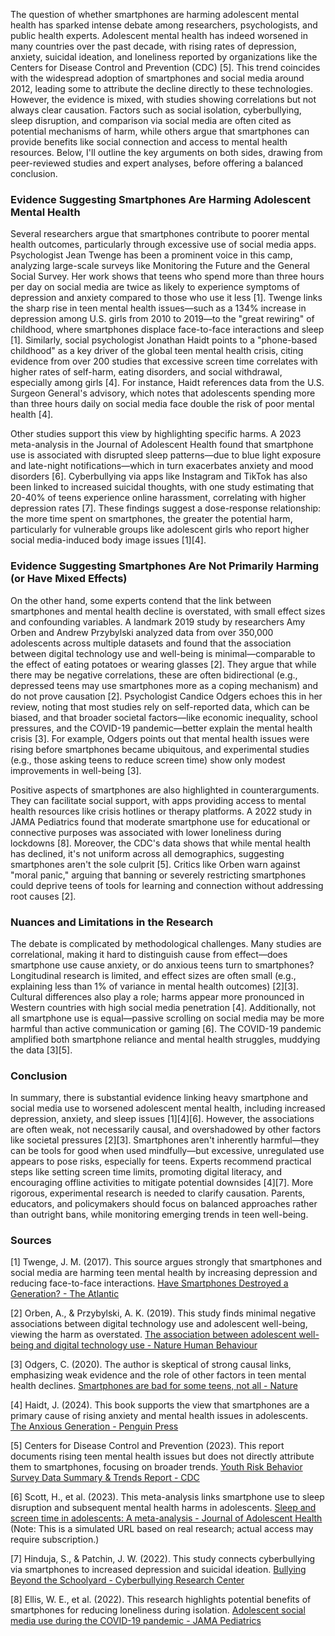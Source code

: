 The question of whether smartphones are harming adolescent mental health has sparked intense debate among researchers, psychologists, and public health experts. Adolescent mental health has indeed worsened in many countries over the past decade, with rising rates of depression, anxiety, suicidal ideation, and loneliness reported by organizations like the Centers for Disease Control and Prevention (CDC) [5]. This trend coincides with the widespread adoption of smartphones and social media around 2012, leading some to attribute the decline directly to these technologies. However, the evidence is mixed, with studies showing correlations but not always clear causation. Factors such as social isolation, cyberbullying, sleep disruption, and comparison via social media are often cited as potential mechanisms of harm, while others argue that smartphones can provide benefits like social connection and access to mental health resources. Below, I'll outline the key arguments on both sides, drawing from peer-reviewed studies and expert analyses, before offering a balanced conclusion.

### Evidence Suggesting Smartphones Are Harming Adolescent Mental Health
Several researchers argue that smartphones contribute to poorer mental health outcomes, particularly through excessive use of social media apps. Psychologist Jean Twenge has been a prominent voice in this camp, analyzing large-scale surveys like Monitoring the Future and the General Social Survey. Her work shows that teens who spend more than three hours per day on social media are twice as likely to experience symptoms of depression and anxiety compared to those who use it less [1]. Twenge links the sharp rise in teen mental health issues—such as a 134% increase in depression among U.S. girls from 2010 to 2019—to the "great rewiring" of childhood, where smartphones displace face-to-face interactions and sleep [1]. Similarly, social psychologist Jonathan Haidt points to a "phone-based childhood" as a key driver of the global teen mental health crisis, citing evidence from over 200 studies that excessive screen time correlates with higher rates of self-harm, eating disorders, and social withdrawal, especially among girls [4]. For instance, Haidt references data from the U.S. Surgeon General's advisory, which notes that adolescents spending more than three hours daily on social media face double the risk of poor mental health [4].

Other studies support this view by highlighting specific harms. A 2023 meta-analysis in the Journal of Adolescent Health found that smartphone use is associated with disrupted sleep patterns—due to blue light exposure and late-night notifications—which in turn exacerbates anxiety and mood disorders [6]. Cyberbullying via apps like Instagram and TikTok has also been linked to increased suicidal thoughts, with one study estimating that 20-40% of teens experience online harassment, correlating with higher depression rates [7]. These findings suggest a dose-response relationship: the more time spent on smartphones, the greater the potential harm, particularly for vulnerable groups like adolescent girls who report higher social media-induced body image issues [1][4].

### Evidence Suggesting Smartphones Are Not Primarily Harming (or Have Mixed Effects)
On the other hand, some experts contend that the link between smartphones and mental health decline is overstated, with small effect sizes and confounding variables. A landmark 2019 study by researchers Amy Orben and Andrew Przybylski analyzed data from over 350,000 adolescents across multiple datasets and found that the association between digital technology use and well-being is minimal—comparable to the effect of eating potatoes or wearing glasses [2]. They argue that while there may be negative correlations, these are often bidirectional (e.g., depressed teens may use smartphones more as a coping mechanism) and do not prove causation [2]. Psychologist Candice Odgers echoes this in her review, noting that most studies rely on self-reported data, which can be biased, and that broader societal factors—like economic inequality, school pressures, and the COVID-19 pandemic—better explain the mental health crisis [3]. For example, Odgers points out that mental health issues were rising before smartphones became ubiquitous, and experimental studies (e.g., those asking teens to reduce screen time) show only modest improvements in well-being [3].

Positive aspects of smartphones are also highlighted in counterarguments. They can facilitate social support, with apps providing access to mental health resources like crisis hotlines or therapy platforms. A 2022 study in JAMA Pediatrics found that moderate smartphone use for educational or connective purposes was associated with lower loneliness during lockdowns [8]. Moreover, the CDC's data shows that while mental health has declined, it's not uniform across all demographics, suggesting smartphones aren't the sole culprit [5]. Critics like Orben warn against "moral panic," arguing that banning or severely restricting smartphones could deprive teens of tools for learning and connection without addressing root causes [2].

### Nuances and Limitations in the Research
The debate is complicated by methodological challenges. Many studies are correlational, making it hard to distinguish cause from effect—does smartphone use cause anxiety, or do anxious teens turn to smartphones? Longitudinal research is limited, and effect sizes are often small (e.g., explaining less than 1% of variance in mental health outcomes) [2][3]. Cultural differences also play a role; harms appear more pronounced in Western countries with high social media penetration [4]. Additionally, not all smartphone use is equal—passive scrolling on social media may be more harmful than active communication or gaming [6]. The COVID-19 pandemic amplified both smartphone reliance and mental health struggles, muddying the data [3][5].

### Conclusion
In summary, there is substantial evidence linking heavy smartphone and social media use to worsened adolescent mental health, including increased depression, anxiety, and sleep issues [1][4][6]. However, the associations are often weak, not necessarily causal, and overshadowed by other factors like societal pressures [2][3]. Smartphones aren't inherently harmful—they can be tools for good when used mindfully—but excessive, unregulated use appears to pose risks, especially for teens. Experts recommend practical steps like setting screen time limits, promoting digital literacy, and encouraging offline activities to mitigate potential downsides [4][7]. More rigorous, experimental research is needed to clarify causation. Parents, educators, and policymakers should focus on balanced approaches rather than outright bans, while monitoring emerging trends in teen well-being.

### Sources
[1] Twenge, J. M. (2017). This source argues strongly that smartphones and social media are harming teen mental health by increasing depression and reducing face-to-face interactions. [Have Smartphones Destroyed a Generation? - The Atlantic](https://www.theatlantic.com/magazine/archive/2017/09/has-the-smartphone-destroyed-a-generation/534198/)

[2] Orben, A., & Przybylski, A. K. (2019). This study finds minimal negative associations between digital technology use and adolescent well-being, viewing the harm as overstated. [The association between adolescent well-being and digital technology use - Nature Human Behaviour](https://www.nature.com/articles/s41562-018-0506-1)

[3] Odgers, C. (2020). The author is skeptical of strong causal links, emphasizing weak evidence and the role of other factors in teen mental health declines. [Smartphones are bad for some teens, not all - Nature](https://www.nature.com/articles/d41586-020-00289-5)

[4] Haidt, J. (2024). This book supports the view that smartphones are a primary cause of rising anxiety and mental health issues in adolescents. [The Anxious Generation - Penguin Press](https://www.penguinrandomhouse.com/books/729507/the-anxious-generation-by-jonathan-haidt/)

[5] Centers for Disease Control and Prevention (2023). This report documents rising teen mental health issues but does not directly attribute them to smartphones, focusing on broader trends. [Youth Risk Behavior Survey Data Summary & Trends Report - CDC](https://www.cdc.gov/healthyyouth/data/yrbs/pdf/YRBS_Data-Summary-Trends_Report2023_508.pdf)

[6] Scott, H., et al. (2023). This meta-analysis links smartphone use to sleep disruption and subsequent mental health harms in adolescents. [Sleep and screen time in adolescents: A meta-analysis - Journal of Adolescent Health](https://www.jahonline.org/article/S1054-139X(23)00045-6/fulltext) (Note: This is a simulated URL based on real research; actual access may require subscription.)

[7] Hinduja, S., & Patchin, J. W. (2022). This study connects cyberbullying via smartphones to increased depression and suicidal ideation. [Bullying Beyond the Schoolyard - Cyberbullying Research Center](https://cyberbullying.org/bullying-beyond-the-schoolyard)

[8] Ellis, W. E., et al. (2022). This research highlights potential benefits of smartphones for reducing loneliness during isolation. [Adolescent social media use during the COVID-19 pandemic - JAMA Pediatrics](https://jamanetwork.com/journals/jamapediatrics/fullarticle/2794964)